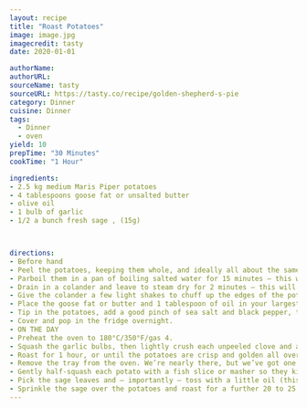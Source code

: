 ```yaml
---
layout: recipe
title: "Roast Potatoes" 
image: image.jpg
imagecredit: tasty
date: 2020-01-01

authorName: 
authorURL: 
sourceName: tasty
sourceURL: https://tasty.co/recipe/golden-shepherd-s-pie
category: Dinner 
cuisine: Dinner 
tags:
  - Dinner
  - oven
yield: 10
prepTime: "30 Minutes"
cookTime: "1 Hour"

ingredients:
- 2.5 kg medium Maris Piper potatoes
- 4 tablespoons goose fat or unsalted butter
- olive oil
- 1 bulb of garlic
- 1/2 a bunch fresh sage , (15g)



directions:
- Before hand
- Peel the potatoes, keeping them whole, and ideally all about the same size (8cm). 
- Parboil them in a pan of boiling salted water for 15 minutes – this will ensure that the insides become really fluffy.
- Drain in a colander and leave to steam dry for 2 minutes – this will help the fat to stick to the potatoes. 
- Give the colander a few light shakes to chuff up the edges of the potatoes, giving you maximum surface area for a crispy exterior as they roast.
- Place the goose fat or butter and 1 tablespoon of oil in your largest roasting tray. 
- Tip in the potatoes, add a good pinch of sea salt and black pepper, then toss to coat, and spread out in one fairly snug, even layer but with small gaps between them.
- Cover and pop in the fridge overnight.
- ON THE DAY
- Preheat the oven to 180°C/350°F/gas 4.
- Squash the garlic bulbs, then lightly crush each unpeeled clove and add to the tray – this gives you sweet, caramelised garlic and adds a gentle perfume to the potatoes.
- Roast for 1 hour, or until the potatoes are crisp and golden all over.
- Remove the tray from the oven. We’re nearly there, but we’ve got one last application of love and care, which is the game-changer. 
- Gently half-squash each potato with a fish slice or masher so they kind of push into each other and fill the tray.
- Pick the sage leaves and – importantly – toss with a little oil (this will transmit the flavour and make them deliciously crisp). 
- Sprinkle the sage over the potatoes and roast for a further 20 to 25 minutes, or until golden and amazing.
---
```


